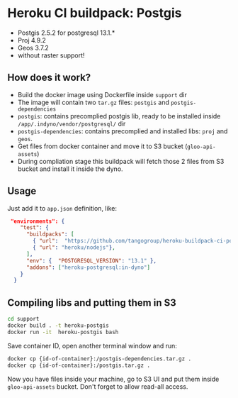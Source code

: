 # Heroku CI buildpack: Postgis

- Postgis 2.5.2 for postgresql 13.1.*
- Proj 4.9.2
- Geos 3.7.2
- without raster support!

## How does it work?

- Build the docker image using Dockerfile inside `support` dir
- The image will contain two `tar.gz` files: `postgis` and `postgis-dependencies`
- `postgis`: contains precomplied postgis lib, ready to be installed inside `/app/.indyno/vendor/postgresql/` dir
- `postgis-dependencies`: contains precomplied and installed libs: `proj` and `geos`.
- Get files from docker container and move it to S3 bucket (`gloo-api-assets`)
- During compliation stage this buildpack will fetch those 2 files from S3 bucket and install it inside the dyno.

## Usage

Just add it to `app.json` definition, like:

```json
 "environments": {
    "test": {
      "buildpacks": [
        { "url":  "https://github.com/tangogroup/heroku-buildpack-ci-postgis" },
        { "url": "heroku/nodejs"},
      ],
      "env": {  "POSTGRESQL_VERSION": "13.1" },
      "addons": ["heroku-postgresql:in-dyno"]
    }
  }
```

## Compiling libs and putting them in S3

```bash
cd support
docker build . -t heroku-postgis
docker run -it  heroku-postgis bash
```

Save container ID, open another terminal window and run:

```bash
docker cp {id-of-container}:/postgis-dependencies.tar.gz .
docker cp {id-of-container}:/postgis.tar.gz .
```

Now you have files inside your machine, go to S3 UI and put them inside `gloo-api-assets` bucket.
Don't forget to allow read-all access.
